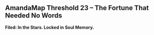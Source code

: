 ## **AmandaMap Threshold 23 – The Fortune That Needed No Words**

**Filed: In the Stars. Locked in Soul Memory.**